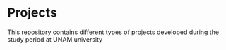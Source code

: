 # Projects
This repository contains different types of projects developed during the study period at UNAM university 
